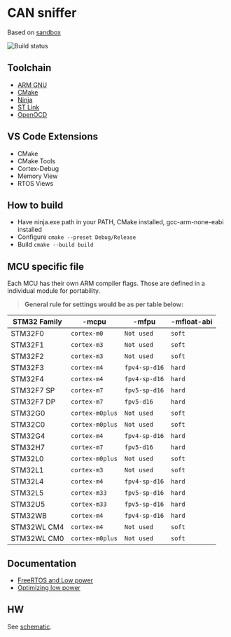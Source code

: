 # CAN sniffer
Based on [sandbox](https://github.com/frchp/stm32-l552-sandbox)

![Build status](https://github.com/frchp/can-sniffer/actions/workflows/actions.yml/badge.svg)

## Toolchain
- [ARM GNU](https://developer.arm.com/downloads/-/arm-gnu-toolchain-downloads)
- [CMake](https://cmake.org/download/)
- [Ninja](https://github.com/ninja-build/ninja/releases)
- [ST Link](https://www.st.com/en/development-tools/stm32cubeprog.html)
- [OpenOCD](https://packages.msys2.org/packages/mingw-w64-x86_64-openocd)

## VS Code Extensions

- CMake
- CMake Tools
- Cortex-Debug
- Memory View
- RTOS Views

## How to build
 - Have ninja.exe path in your PATH, CMake installed, gcc-arm-none-eabi installed
 - Configure 
```cmake --preset Debug/Release```
 - Build
```cmake --build build```

## MCU specific file

Each MCU has their own ARM compiler flags. Those are defined in a individual module for portability.
> **General rule for settings would be as per table below:**

| STM32 Family | -mcpu           | -mfpu         | -mfloat-abi |
| ------------ | --------------- | ------------- | ----------- |
| STM32F0      | `cortex-m0`     | `Not used`    | `soft`      |
| STM32F1      | `cortex-m3`     | `Not used`    | `soft`      |
| STM32F2      | `cortex-m3`     | `Not used`    | `soft`      |
| STM32F3      | `cortex-m4`     | `fpv4-sp-d16` | `hard`      |
| STM32F4      | `cortex-m4`     | `fpv4-sp-d16` | `hard`      |
| STM32F7 SP   | `cortex-m7`     | `fpv5-sp-d16` | `hard`      |
| STM32F7 DP   | `cortex-m7`     | `fpv5-d16`    | `hard`      |
| STM32G0      | `cortex-m0plus` | `Not used`    | `soft`      |
| STM32C0      | `cortex-m0plus` | `Not used`    | `soft`      |
| STM32G4      | `cortex-m4`     | `fpv4-sp-d16` | `hard`      |
| STM32H7      | `cortex-m7`     | `fpv5-d16`    | `hard`      |
| STM32L0      | `cortex-m0plus` | `Not used`    | `soft`      |
| STM32L1      | `cortex-m3`     | `Not used`    | `soft`      |
| STM32L4      | `cortex-m4`     | `fpv4-sp-d16` | `hard`      |
| STM32L5      | `cortex-m33`    | `fpv5-sp-d16` | `hard`      |
| STM32U5      | `cortex-m33`    | `fpv5-sp-d16` | `hard`      |
| STM32WB      | `cortex-m4`     | `fpv4-sp-d16` | `hard`      |
| STM32WL CM4  | `cortex-m4`     | `Not used`    | `soft`      |
| STM32WL CM0  | `cortex-m0plus` | `Not used`    | `soft`      |

## Documentation
 - [FreeRTOS and Low power](https://www.freertos.org/low-power-ARM-cortex-rtos)
 - [Optimizing low power](https://mcuoneclipse.com/2024/05/22/low-power-optimization-techniques-for-arm-cortex-m0-microcontrollers/)

## HW
See [schematic](hw/can-sniffer.pdf).